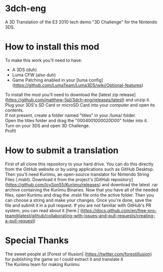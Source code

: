 # 3dch-eng
A 3D Translation of the E3 2010 tech demo "3D Challenge" for the Nintendo 3DS.

# How to install this mod
To make this work you'll need to have:<br/>
- A 3DS (duh)<br/>
- Luma CFW (also duh)<br/>
- Game Patching enabled in your [luma config] (https://github.com/LumaTeam/Luma3DS/wiki/Optional-features)<br/>

To install the mod you'll need to download the [latest zip release] (https://github.com/matthew-5pl/3dch-eng/releases/latest) and unzip it.<br/>
Plug your 3DS's SD Card or microSD Card into your computer and open its contents.<br/>
If not present, create a folder named "titles" in your /luma/ folder.<br/>
Open the titles folder and drag the "0004001000020D00" folder into it.<br/>
Turn on your 3DS and open 3D Challenge.<br/>
Profit

# How to submit a translation
First of all clone this repository to your hard drive. 
You can do this directly from the GitHub website 
or by using applications such as GitHub Desktop.
Then you'll need Kuriimu, an open-source translator
for Nintendo String Files (.msbt). Download it from the project's [GitHub repository] (https://github.com/IcySon55/Kuriimu/releases)
and download the latest .rar archive containing the Kuriimu Binaries.
Now that you have all of the needed files, open Kuriimu and drag the .msbt
file onto the active folder. Then you can choose a string and make your changes.
Once you're done, save the file and submit it in a pull request. If you are not
familiar with GitHub's PR system, you can read about it [here.] (https://docs.github.com/en/free-pro-team@latest/github/collaborating-with-issues-and-pull-requests/creating-a-pull-request)

# Special Thanks

The sweet people at [Forest of Illusion] (https://twitter.com/forestillusion) for publishing the game so I could extract it and translate it <br/>
The Kuriimu team for making Kuriimu
